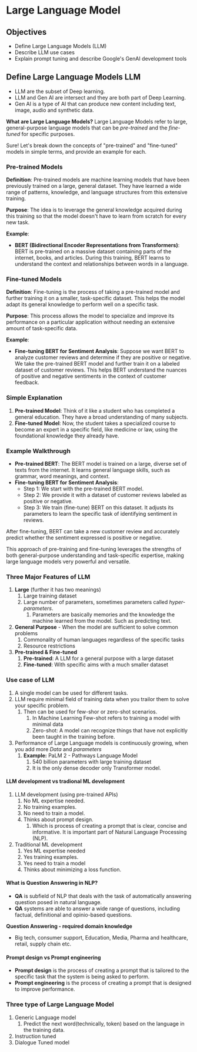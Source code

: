 # Large Language Model


## Objectives

- Define Large Language Models (LLM)
- Describe LLM use cases
- Explain prompt tuning and describe Google's GenAI development tools


## Define Large Language Models LLM

- LLM are the subset of Deep learning.
- LLM and Gen AI are intersect and they are both part of Deep Learning.
- Gen AI is a type of AI that can produce new content including text, image, audio and synthetic data.


**What are Large Language Models?** 
 Large Language Models refer to large, general-purpose language models that can be *pre-trained* and the *fine-tuned* for specific purposes.


Sure! Let's break down the concepts of "pre-trained" and "fine-tuned" models in simple terms, and provide an example for each.

### Pre-trained Models

**Definition**: Pre-trained models are machine learning models that have been previously trained on a large, general dataset. They have learned a wide range of patterns, knowledge, and language structures from this extensive training.

**Purpose**: The idea is to leverage the general knowledge acquired during this training so that the model doesn't have to learn from scratch for every new task.

**Example**: 
- **BERT (Bidirectional Encoder Representations from Transformers)**: BERT is pre-trained on a massive dataset containing parts of the internet, books, and articles. During this training, BERT learns to understand the context and relationships between words in a language.

### Fine-tuned Models

**Definition**: Fine-tuning is the process of taking a pre-trained model and further training it on a smaller, task-specific dataset. This helps the model adapt its general knowledge to perform well on a specific task.

**Purpose**: This process allows the model to specialize and improve its performance on a particular application without needing an extensive amount of task-specific data.

**Example**:
- **Fine-tuning BERT for Sentiment Analysis**: Suppose we want BERT to analyze customer reviews and determine if they are positive or negative. We take the pre-trained BERT model and further train it on a labeled dataset of customer reviews. This helps BERT understand the nuances of positive and negative sentiments in the context of customer feedback.

### Simple Explanation

1. **Pre-trained Model**: Think of it like a student who has completed a general education. They have a broad understanding of many subjects.
2. **Fine-tuned Model**: Now, the student takes a specialized course to become an expert in a specific field, like medicine or law, using the foundational knowledge they already have.

### Example Walkthrough

- **Pre-trained BERT**: The BERT model is trained on a large, diverse set of texts from the internet. It learns general language skills, such as grammar, word meanings, and context.
- **Fine-tuning BERT for Sentiment Analysis**:
  - Step 1: We start with the pre-trained BERT model.
  - Step 2: We provide it with a dataset of customer reviews labeled as positive or negative.
  - Step 3: We train (fine-tune) BERT on this dataset. It adjusts its parameters to learn the specific task of identifying sentiment in reviews.

After fine-tuning, BERT can take a new customer review and accurately predict whether the sentiment expressed is positive or negative.

This approach of pre-training and fine-tuning leverages the strengths of both general-purpose understanding and task-specific expertise, making large language models very powerful and versatile.

### Three Major Features of LLM

1. **Large** (further it has two meanings)
   1. Large training dataset
   2. Large number of parameters, sometimes parameters called *hyper-parameters*.
      1. Parameters are basically memories and the knowledge the machine learned from the model. Such as predicting text.
2. **General Purpose** - When the model are sufficient to solve common problems
   1. Commonality of human languages regardless of the specific tasks
   2. Resource restrictions
3. **Pre-trained & Fine-tuned**
   1. **Pre-trained**: A LLM for a general purpose with a large dataset
   2. **Fine-tuned**: With specific aims with a much smaller dataset


### Use case of LLM

1. A single model can be used for different tasks.
2. LLM require minimal field of training data when you trailor them to solve your specific problem.
   1. Then can be used for few-shor or zero-shot scenarios.
      1. In Machine Learning Few-shot refers to training a model with minimal data
      2. Zero-shot: A model can recognize things that have not explicitly been taught in the training before.
3. Performance of Large Language models is continuously growing, when you add more *Data* and *parameters*
   1. **Example:** PaLM 2 - Pathways Language Model
      1.  540 billion parameters with large training dataset
      2.  It is the only dense decoder only Transformer model.
  
#### LLM development vs tradional ML development

1. LLM development (using pre-trained APIs)
   1. No ML expertise needed.
   2. No training examples.
   3. No need to train a model.
   4. Thinks about prompt design.
      1. Which is process of creating a prompt that is clear, concise and informative. It is important part of Natural Language Processing (NLP).
2. Traditional ML development
   1. Yes ML expertise needed
   2. Yes training examples.
   3. Yes need to train a model
   4. Thinks about minimizing a loss function.
   

#### What is Question Answering in NLP?
- **QA** is subfield of NLP that deals with the task of automatically answering question posed in natural language.
- **QA** systems are able to answer a wide range of questions, including factual, definitional and opinio-based questions.

**Question Answering - required domain knowledge**
- Big tech, consumer support, Education, Media, Pharma and healthcare, retail, supply chain etc.

#### Prompt design vs Prompt engineering

- **Prompt design** is the process of creating a prompt that is tailored to the specific task that the system is being asked to perform.
- **Prompt engineering** is the process of creating a prompt that is designed to improve performance.


### Three type of Large Language Model
1. Generic Language model
   1. Predict the next word(technically, token) based on the language in the training data.
2. Instruction tuned
3. Dialogue Tuned model
